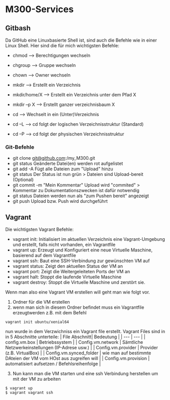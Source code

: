 # M300-Services

## Gitbash

Da GitHub eine Linuxbasierte Shell ist, sind auch die Befehle wie in einer Linux Shell. Hier sind die für mich wichtigsten Befehle:

* chmod --> Berechtigungen wechseln
* chgroup --> 		Gruppe wechseln
* chown	-->	Owner wechseln

* mkdir	-->	Erstellt ein Verzeichnis
* mkdir/home/X -->	Erstellt ein Verzeichnis unter dem Pfad X
* mkdir –p X --> 		Erstellt ganzer verzeichnisbaum X
* cd --> Wechselt in ein (Unter)Verzeichnis
* cd –L	-->	cd folgt der logischen Verzeichnisstruktur (Standard)
* cd –P	-->	cd folgt der physischen Verzeichnisstruktur

### Git-Befehle

*  git clone git@github.com:<Ihr Name>/my_M300.git
*  git status                       Geänderte Datei(en) werden rot aufgelistet
*  git add -A                      Fügt alle Dateien zum "Upload" hinzu
*  git status                      Der Status ist nun grün > Dateien sind Upload-bereit (Optional) 
*  git commit -m "Mein Kommentar"  Upload wird "commited" > Kommentar zu Dokumentationszwecken ist dafür notwendig
*  git status                      Dateien werden nun als "zum Pushen bereit" angezeigt
*  git push                        Upload bzw. Push wird durchgeführt

## Vagrant

Die wichtigsten Vagrant Befehle:

* vagrant init:       Initialisiert im aktuellen Verzeichnis eine Vagrant-Umgebung und erstellt, falls nicht vorhanden, ein Vagrantfile
* vagrant up:         Erzeugt und Konfiguriert eine neue Virtuelle Maschine, basierend auf dem Vagrantfile
* vagrant ssh:        Baut eine SSH-Verbindung zur gewünschten VM auf
* vagrant status:     Zeigt den aktuellen Status der VM an
* vagrant port:       Zeigt die Weitergeleiteten Ports der VM an
* vagrant halt:       Stoppt die laufende Virtuelle Maschine
* vagrant destroy:    Stoppt die Virtuelle Maschine und zerstört sie.

Wenn man also eine Vagrant VM erstellen will geht man wie folgt vor.

1. Ordner für die VM erstellen
2. wenn man sich in diesem Ordner befindet muss ein Vagrantfile erzeugtwerden z.B. mit dem Befehl 
```
vagrant init ubuntu/xenial64  
```
nun wurde in dem Verzwichniss ein Vagrant file erstellt. Vagrant Files sind in in 5 Abschnitte unterteile:
| File Abschnitt| Bedeutung |
| --- | --- |
| config.vm.box | Betriebssystem |
| Config.vm.network | Sämtliche Netzwerkeinstellungen (IP-Adrese usw.) |
| Config.vm.provider | Provider (z.B. VirtualBox) |
| Config.vm.synced_folder | wie man auf bestimmte DAteien der VM vom HOst aus zugreifen will |
|  Config.vm.provision | automatisiert aufsetzen / Befehlsreihenfolge |

3. Nun kann man die VM starten und eine ssh Verbindung herstellen um mit der VM zu arbeiten
```
$ vagrant up
$ vagrant vagrant ssh
```